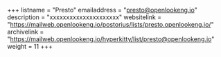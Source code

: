 +++ 
listname = "Presto" 
emailaddress = "presto@openlookeng.io" 
description = "xxxxxxxxxxxxxxxxxxxxx"
websitelink = "https://mailweb.openlookeng.io/postorius/lists/presto.openlookeng.io/" 
archivelink = "https://mailweb.openlookeng.io/hyperkitty/list/presto@openlookeng.io" 
weight = 11 
+++

